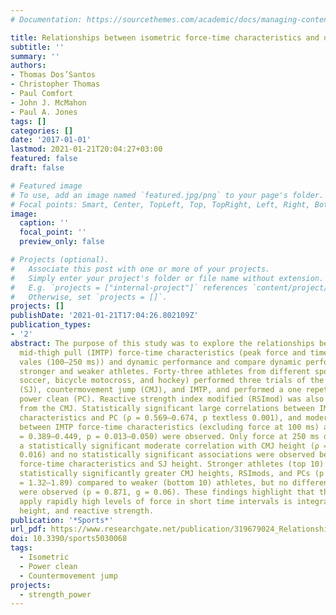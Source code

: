 ```yaml
---
# Documentation: https://sourcethemes.com/academic/docs/managing-content/

title: Relationships between isometric force-time characteristics and dynamic performance
subtitle: ''
summary: ''
authors:
- Thomas Dos’Santos
- Christopher Thomas
- Paul Comfort
- John J. McMahon
- Paul A. Jones
tags: []
categories: []
date: '2017-01-01'
lastmod: 2021-01-21T20:04:27+03:00
featured: false
draft: false

# Featured image
# To use, add an image named `featured.jpg/png` to your page's folder.
# Focal points: Smart, Center, TopLeft, Top, TopRight, Left, Right, BottomLeft, Bottom, BottomRight.
image:
  caption: ''
  focal_point: ''
  preview_only: false

# Projects (optional).
#   Associate this post with one or more of your projects.
#   Simply enter your project's folder or file name without extension.
#   E.g. `projects = ["internal-project"]` references `content/project/deep-learning/index.md`.
#   Otherwise, set `projects = []`.
projects: []
publishDate: '2021-01-21T17:04:26.802109Z'
publication_types:
- '2'
abstract: The purpose of this study was to explore the relationships between isometric
  mid-thigh pull (IMTP) force-time characteristics (peak force and time-specific force
  vales (100–250 ms)) and dynamic performance and compare dynamic performance between
  stronger and weaker athletes. Forty-three athletes from different sports (rowing,
  soccer, bicycle motocross, and hockey) performed three trials of the squat jump
  (SJ), countermovement jump (CMJ), and IMTP, and performed a one repetition maximum
  power clean (PC). Reactive strength index modified (RSImod) was also calculated
  from the CMJ. Statistically significant large correlations between IMTP force-time
  characteristics and PC (ρ = 0.569–0.674, p textless 0.001), and moderate correlations
  between IMTP force-time characteristics (excluding force at 100 ms) and RSImod (ρ
  = 0.389–0.449, p = 0.013–0.050) were observed. Only force at 250 ms demonstrated
  a statistically significant moderate correlation with CMJ height (ρ = 0.346, p =
  0.016) and no statistically significant associations were observed between IMTP
  force-time characteristics and SJ height. Stronger athletes (top 10) demonstrated
  statistically significantly greater CMJ heights, RSImods, and PCs (p ≤ 0.004, g
  = 1.32–1.89) compared to weaker (bottom 10) athletes, but no differences in SJ height
  were observed (p = 0.871, g = 0.06). These findings highlight that the ability to
  apply rapidly high levels of force in short time intervals is integral for PC, CMJ
  height, and reactive strength.
publication: '*Sports*'
url_pdf: https://www.researchgate.net/publication/319679024_Relationships_between_Isometric_Force-Time_Characteristics_and_Dynamic_Performance
doi: 10.3390/sports5030068
tags:
  - Isometric
  - Power clean
  - Countermovement jump
projects:
  - strength_power
---
```

